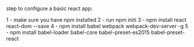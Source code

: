 step to configure a basic react app:

1 - make sure you have npm installed
2 - run npm initi
3 - npm install react react-dom --save
4 - npm install babel webpack webpack-dev-server -g
5 - npm install babel-loader babel-core babel-preset-es2015 babel-preset-react